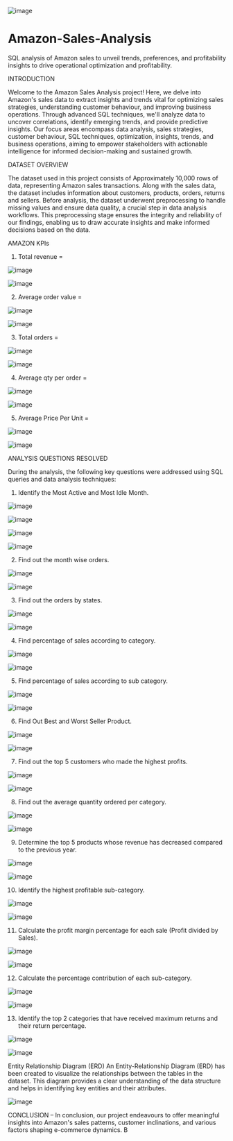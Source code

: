 ![image](https://github.com/Skokulwar12/Amazon-Sales-Analysis/assets/163553184/498a3714-7155-4347-bfb1-290a69c35bf9)





# Amazon-Sales-Analysis

SQL analysis of Amazon sales to unveil trends, preferences, and profitability insights to drive operational optimization and profitability.
 
INTRODUCTION

Welcome to the Amazon Sales Analysis project! Here, we delve into Amazon's sales data to extract 
insights and trends vital for optimizing sales strategies, understanding customer behaviour, and 
improving business operations. Through advanced SQL techniques, we'll analyze data to uncover 
correlations, identify emerging trends, and provide predictive insights. Our focus areas encompass 
data analysis, sales strategies, customer behaviour, SQL techniques, optimization, insights, trends, 
and business operations, aiming to empower stakeholders with actionable intelligence for informed 
decision-making and sustained growth.


DATASET OVERVIEW

The dataset used in this project consists of Approximately 10,000 rows of data, representing Amazon 
sales transactions. Along with the sales data, the dataset includes information about customers, 
products, orders, returns and sellers. Before analysis, the dataset underwent preprocessing to handle 
missing values and ensure data quality, a crucial step in data analysis workflows. This preprocessing 
stage ensures the integrity and reliability of our findings, enabling us to draw accurate insights and 
make informed decisions based on the data.

AMAZON KPIs

1. Total revenue =

   
![image](https://github.com/Skokulwar12/Amazon-Sales-Analysis/assets/163553184/12022664-409f-44b3-ac25-34fa747ebd48)


![image](https://github.com/Skokulwar12/Amazon-Sales-Analysis/assets/163553184/8760d06d-28f8-4623-ba57-260c7a99351e)


2. Average order value =


![image](https://github.com/Skokulwar12/Amazon-Sales-Analysis/assets/163553184/ca99bd0a-2c55-4bae-a28b-135cfce0b825)


![image](https://github.com/Skokulwar12/Amazon-Sales-Analysis/assets/163553184/5f6e3e81-088f-4409-b376-2caf85624446)



3. Total orders =
   

![image](https://github.com/Skokulwar12/Amazon-Sales-Analysis/assets/163553184/27636819-7bae-4f90-a804-0124240c13a5)


![image](https://github.com/Skokulwar12/Amazon-Sales-Analysis/assets/163553184/39c9280c-1c92-42c4-8e40-901236af8a50)



4. Average qty per order =


![image](https://github.com/Skokulwar12/Amazon-Sales-Analysis/assets/163553184/1491a64f-4af6-430a-827b-49f3aeba60ed)


![image](https://github.com/Skokulwar12/Amazon-Sales-Analysis/assets/163553184/ade74ea5-b06b-40bd-aac2-2481ba29daf8)


5. Average Price Per Unit =


![image](https://github.com/Skokulwar12/Amazon-Sales-Analysis/assets/163553184/486045cd-c419-4070-8ed3-23ca469098e9)


![image](https://github.com/Skokulwar12/Amazon-Sales-Analysis/assets/163553184/677fcf13-1549-46fd-a7bf-4008f087e5db)



ANALYSIS QUESTIONS RESOLVED 

During the analysis, the following key questions were addressed using SQL queries and data analysis techniques: 

1. Identify the Most Active and Most Idle Month.

![image](https://github.com/Skokulwar12/Amazon-Sales-Analysis/assets/163553184/253f5a01-fbd5-40e8-a12b-01c38f2a2036)


![image](https://github.com/Skokulwar12/Amazon-Sales-Analysis/assets/163553184/1095f830-dae8-4e5e-895e-e513d00ac712)


![image](https://github.com/Skokulwar12/Amazon-Sales-Analysis/assets/163553184/9f474d3a-e611-4066-9f64-7f73b163b1d3)


![image](https://github.com/Skokulwar12/Amazon-Sales-Analysis/assets/163553184/c8e0f3c7-248f-40bf-b5a0-8dfcb615e8f8)



2. Find out the month wise orders.


![image](https://github.com/Skokulwar12/Amazon-Sales-Analysis/assets/163553184/02cee330-d5f9-496a-8733-3d5faafa3415)


![image](https://github.com/Skokulwar12/Amazon-Sales-Analysis/assets/163553184/b2c74f5d-c8cc-47b8-ab19-cb85329a2f73)

3. Find out the orders by states.


![image](https://github.com/Skokulwar12/Amazon-Sales-Analysis/assets/163553184/3179d000-273f-4570-8bf7-010ae27a434f)


![image](https://github.com/Skokulwar12/Amazon-Sales-Analysis/assets/163553184/2c221043-4954-437c-9d2d-dccbb1838df7)


4. Find percentage of sales according to category.


![image](https://github.com/Skokulwar12/Amazon-Sales-Analysis/assets/163553184/6ff408d2-1179-4c66-91b9-164c8c0e060b)


![image](https://github.com/Skokulwar12/Amazon-Sales-Analysis/assets/163553184/efdad540-fba1-484b-8433-2191aa88a9bd)

5. Find percentage of sales according to sub category.


![image](https://github.com/Skokulwar12/Amazon-Sales-Analysis/assets/163553184/c9bc5267-6b39-40d4-84f4-46ffa7822d67)


![image](https://github.com/Skokulwar12/Amazon-Sales-Analysis/assets/163553184/8c694e6b-df06-4626-b0d5-f02d8f2beeda)


6. Find Out Best and Worst Seller Product.


![image](https://github.com/Skokulwar12/Amazon-Sales-Analysis/assets/163553184/e0869b98-c8e3-4655-946c-4de4bedf9655)


![image](https://github.com/Skokulwar12/Amazon-Sales-Analysis/assets/163553184/7178ac45-b29a-4ba2-9a6e-1f689fdde48f)

7. Find out the top 5 customers who made the highest profits.


![image](https://github.com/Skokulwar12/Amazon-Sales-Analysis/assets/163553184/303fda8a-e4b7-417f-9b02-5ac4e58101c3)


![image](https://github.com/Skokulwar12/Amazon-Sales-Analysis/assets/163553184/42b69473-88c3-45d1-8616-7ff5934ec3f8)

8. Find out the average quantity ordered per category.


![image](https://github.com/Skokulwar12/Amazon-Sales-Analysis/assets/163553184/93e42749-d749-4e5a-9b98-8869f0f2655d)


![image](https://github.com/Skokulwar12/Amazon-Sales-Analysis/assets/163553184/d9870476-d46b-4e3d-aaa8-96f97d297fb5)

9. Determine the top 5 products whose revenue has decreased compared to the previous year.


![image](https://github.com/Skokulwar12/Amazon-Sales-Analysis/assets/163553184/3a2bbc76-4f07-4d79-8bae-40950db1921e)


![image](https://github.com/Skokulwar12/Amazon-Sales-Analysis/assets/163553184/9dde8515-d23a-48e3-b0a4-feb1ca1f5884)

10. Identify the highest profitable sub-category.


![image](https://github.com/Skokulwar12/Amazon-Sales-Analysis/assets/163553184/14b60d82-f982-4dbe-b86b-acc0926a43f6)


![image](https://github.com/Skokulwar12/Amazon-Sales-Analysis/assets/163553184/8fde3e5e-deb7-480d-a699-2e0dd3d86a0a)

11. Calculate the profit margin percentage for each sale (Profit divided by Sales).


![image](https://github.com/Skokulwar12/Amazon-Sales-Analysis/assets/163553184/0739ab9a-ce58-4479-8ace-606b53102a61)


![image](https://github.com/Skokulwar12/Amazon-Sales-Analysis/assets/163553184/3c31a578-640c-4db7-9f1a-3345bcf58eb1)

12. Calculate the percentage contribution of each sub-category.


![image](https://github.com/Skokulwar12/Amazon-Sales-Analysis/assets/163553184/ddf57650-43c4-487f-966f-16be1551d269)


![image](https://github.com/Skokulwar12/Amazon-Sales-Analysis/assets/163553184/3cb7d9cd-f605-4b06-98c8-f4dd3658d0df)


13. Identify the top 2 categories that have received maximum returns and their return percentage.


![image](https://github.com/Skokulwar12/Amazon-Sales-Analysis/assets/163553184/a572a325-ee10-4a4a-a080-c34424b2120f)


![image](https://github.com/Skokulwar12/Amazon-Sales-Analysis/assets/163553184/0c3dde76-91df-4ec9-a0f8-cb7ea2153fdf)


Entity Relationship Diagram (ERD)
An Entity-Relationship Diagram (ERD) has been created to visualize the relationships between the tables in the dataset. This diagram provides a clear understanding of the data structure and helps in identifying key entities and their attributes.

![image](https://github.com/Skokulwar12/Amazon-Sales-Analysis/assets/163553184/52cfb7ef-be20-4904-80cf-ce144a314eb4)

CONCLUSION –
In conclusion, our project endeavours to offer meaningful insights into Amazon's sales patterns, customer inclinations, and various factors shaping e-commerce dynamics. B
